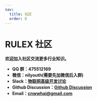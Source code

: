 ```yaml
---
nav:
  title: 社区
  order: 8
---
```


# RULEX 社区

<p style="font-weight: bold;">
<strong>
欢迎加入社区交流更多行业知识。

- QQ 群：475512169
- 微信：nilyouth(需要先加微信后入群)
- Slack：[物联网高级开发讨论](https://w1684374104-f9f225601.slack.com/archives/C057XPG544F)
- Github Discussion：[Github Discussion](https://github.com/orgs/hootrhino/discussions)
- Email：<cnwwhai@gmail.com>

</p>
</strong>

